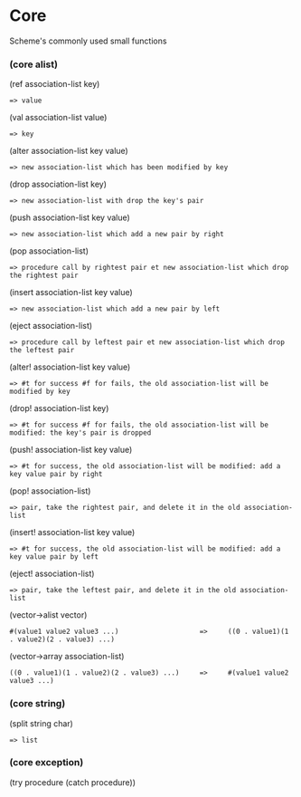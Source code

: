 # Core
Scheme's commonly used small functions


### (core alist)

(ref association-list key)

`=> value`

(val association-list value)

`=> key`

(alter association-list key value)

`=> new association-list which has been modified by key`

(drop association-list key)

`=> new association-list with drop the key's pair`

(push association-list key value)

`=> new association-list which add a new pair by right`

(pop association-list)

`=> procedure call by rightest pair et new association-list which drop the rightest pair`
       
(insert association-list key value)

`=> new association-list which add a new pair by left`
       
(eject association-list)

`=> procedure call by leftest pair et new association-list which drop the leftest pair`
        
(alter! association-list key value)

`=> #t for success #f for fails, the old association-list will be modified by key`
        
(drop! association-list key)

`=> #t for success #f for fails, the old association-list will be modified: the key's pair is dropped`
        
(push! association-list key value)

`=> #t for success, the old association-list will be modified: add a key value pair by right`
        
(pop! association-list)

`=> pair, take the rightest pair, and delete it in the old association-list`
        
(insert! association-list key value)

`=> #t for success, the old association-list will be modified: add a key value pair by left`
        
(eject! association-list)

`=> pair, take the leftest pair, and delete it in the old association-list`

(vector->alist vector)	

`#(value1 value2 value3 ...)                    =>     ((0 . value1)(1 . value2)(2 . value3) ...)`	
		
(vector->array association-list)	
		
`((0 . value1)(1 . value2)(2 . value3) ...)     =>     #(value1 value2 value3 ...)`


### (core string)

(split string char)   

`=> list`

### (core exception)

(try procedure (catch procedure))
